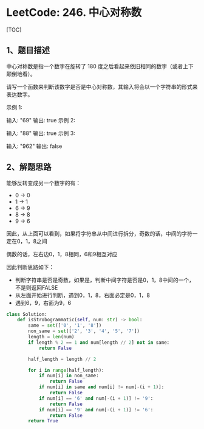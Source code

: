 # LeetCode: 246. 中心对称数

[TOC]

## 1、题目描述



中心对称数是指一个数字在旋转了 180 度之后看起来依旧相同的数字（或者上下颠倒地看）。

请写一个函数来判断该数字是否是中心对称数，其输入将会以一个字符串的形式来表达数字。

示例 1:

输入:  "69"
输出: true
示例 2:

输入:  "88"
输出: true
示例 3:

输入:  "962"
输出: false



## 2、解题思路

能够反转变成另一个数字的有：

- 0 -> 0
- 1 -> 1
- 6 -> 9
- 8 -> 8
- 9 -> 6



因此，从上面可以看到，如果将字符串从中间进行拆分，奇数的话，中间的字符一定在0，1，8之间

偶数的话，左右边0，1，8相同，6和9相互对应

因此判断思路如下：

- 判断字符串是否是奇数，如果是，判断中间字符是否是0，1，8中间的一个，不是则返回FALSE
- 从左面开始进行判断，遇到0，1，8，右面必定是0，1，8
- 遇到6，9，右面为9，6



```python
class Solution:
    def isStrobogrammatic(self, num: str) -> bool:
        same = set(['0', '1', '8'])
        non_same = set(['2', '3', '4', '5', '7'])
        length = len(num)
        if length % 2 == 1 and num[length // 2] not in same:
            return False

        half_length = length // 2

        for i in range(half_length):
            if num[i] in non_same:
                return False
            if num[i] in same and num[i] != num[-(i + 1)]:
                return False
            if num[i] == '6' and num[-(i + 1)] != '9':
                return False
            if num[i] == '9' and num[-(i + 1)] != '6':
                return False
        return True
```



